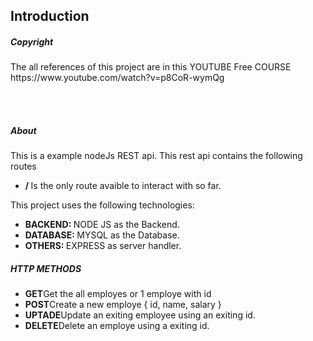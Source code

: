 <h2>Introduction</h2>

<h5>Copyright</h5>
<p>The all references of this project are in this YOUTUBE Free COURSE https://www.youtube.com/watch?v=p8CoR-wymQg</p>
<br/>
<br/>
<h5>About</h5>
<p>This is a example nodeJs REST api. This rest api contains the following routes</p>
<ul>
  <li><strong> / </strong><span>Is the only route avaible to interact with so far. </span></li>
</ul>
<p>This project uses the following technologies:</p>
<ul>
  <li><strong>BACKEND: </strong><span>NODE JS as the Backend. </span></li>
  <li><strong>DATABASE: </strong><span>MYSQL as the Database. </span></li>
  <li><strong>OTHERS: </strong><span>EXPRESS as server handler. </span></li>
</ul>
<h5>HTTP METHODS</h5>

<ul>
  <li><strong>GET</strong><span>Get the all employes or 1 employe with id </span></li>
  <li><strong>POST</strong><span>Create a new employe { id, name, salary } </span></li>
  <li><strong>UPTADE</strong><span>Update an exiting employee using an exiting id. </span></li>
  <li><strong>DELETE</strong><span>Delete an employe using a exiting id. </span></li>
</ul>



